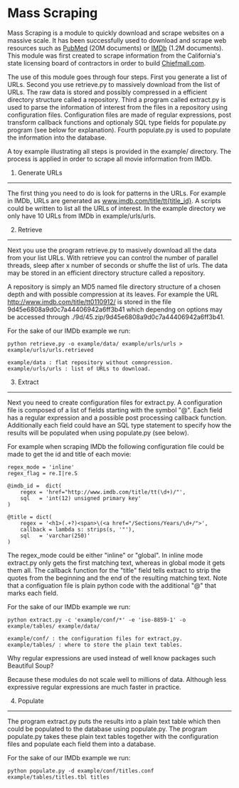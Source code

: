 Mass Scraping
=============

Mass Scraping is a module to quickly download and scrape websites on a massive scale. It has been successfully used to download and scrape web resources such as [PubMed](http://www.ncbi.nlm.nih.gov/pubmed) (20M documents) or [IMDb](http://www.imdb.com/) (1.2M documents). This module was first created to scrape information from the California's state licensing board of contractors in order to build [Chiefmall.com](http://www.chiefmall.com).

The use of this module goes through four steps. First you generate a list of URLs. Second you use retrieve.py to massively download from the list of URLs. The raw data is stored and possibly compressed in a efficient directory structure called a repository. Third a program called extract.py is used to parse the information of interest from the files in a repository using configuration files. Configuration files are made of regular expressions, post transform callback functions and optionaly SQL type fields for populate.py program (see below for explanation). Fourth populate.py is used to populate the information into the database.

A toy example illustrating all steps is provided in the example/ directory. The process is applied in order to scrape all movie information from IMDb.

1. Generate URLs
----------------

The first thing you need to do is look for patterns in the URLs. For example in IMDb, URLs are generated as www.imdb.com/title/tt{title_id}. A scripts could be written to list all the URLs of interest. In the example directory we only have 10 URLs from IMDb in example/urls/urls.

2. Retrieve
-----------

Next you use the program retrieve.py to masively download all the data from your list URLs. With retrieve you can control the number of parallel threads, sleep after x number of seconds or shuffe the list of urls. The data may be stored in an efficient directory structure called a repository. 

A repository is simply an MD5 named file directory structure of a chosen depth and with possible compression at its leaves. For example the URL  http://www.imdb.com/title/tt0110912/ is stored in the file 9d45e6808a9d0c7a44406942a6ff3b41 which dependng on options may be accessed through ./9d/45.zip/9d45e6808a9d0c7a44406942a6ff3b41.

For the sake of our IMDb example we run:

	python retrieve.py -o example/data/ example/urls/urls > example/urls/urls.retrieved

	example/data : flat repository without comnpression.
	example/urls/urls : list of URLs to download.

3. Extract
----------

Next you need to create configuration files for extract.py. A configuration file is composed of a list of fields starting with the symbol "@". Each field has a regular expression and a possible post processing callback function. Additionally each field could have an SQL type statement to specify how the results will be populated when using populate.py (see below). 

For example when scraping IMDb the following configuration file could be made to get the id and title of each movie:

	regex_mode = 'inline'
	regex_flag = re.I|re.S

	@imdb_id =  dict(
		regex = 'href="http://www.imdb.com/title/tt(\d+)/"',
		sql   = 'int(12) unsigned primary key'
	)

	@title = dict(
		regex = '<h1>(.+?)<span>\(<a href="/Sections/Years/\d+/">', 
		callback = lambda s: strips(s, '"'),
		sql   = 'varchar(250)'
	)

The regex_mode could be either "inline" or "global". In inline mode extract.py only gets the first matching text, whereas in global mode it gets them all. The callback function for the "title" field tells extract to strip the quotes from the beginning and the end of the resulting matching text. Note that a configuation file is plain python code with the additional "@" that marks each field.

For the sake of our IMDb example we run:

	python extract.py -c 'example/conf/*' -e 'iso-8859-1' -o example/tables/ example/data/

	example/conf/ : the configuration files for extract.py.
	example/tables/ : where to store the plain text tables.
	
Why regular expressions are used instead of well know packages such Beautiful Soup?

Because these modules do not scale well to millions of data. Although less expressive regular expressions are much faster in practice.

4. Populate
-----------

The program extract.py puts the results into a plain text table which then could be populated to the database using populate.py. The program populate.py takes these plain text tables together with the configuration files and populate each field them into a database.

For the sake of our IMDb example we run:

	python populate.py -d example/conf/titles.conf example/tables/titles.tbl titles